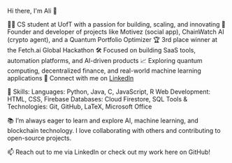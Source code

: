 Hi there, I'm Ali 👋

🧑‍🎓 CS student at UofT with a passion for building, scaling, and innovating
🚀 Founder and developer of projects like Motivez (social app), ChainWatch AI (crypto agent), and a Quantum Portfolio Optimizer
🏆 3rd place winner at the Fetch.ai Global Hackathon
🛠️ Focused on building SaaS tools, automation platforms, and AI-driven products
📈 Exploring quantum computing, decentralized finance, and real-world machine learning applications
📧 Connect with me on [LinkedIn](https://www.linkedin.com/in/ali-altowaiji)

🔧 Skills:
Languages: Python, Java, C, JavaScript, R
Web Development: HTML, CSS, Firebase
Databases: Cloud Firestore, SQL
Tools & Technologies: Git, GitHub, LaTeX, Microsoft Office

📚 I’m always eager to learn and explore AI, machine learning, and blockchain technology. I love collaborating with others and contributing to open-source projects.

📫 Reach out to me via LinkedIn or check out my work here on GitHub!
